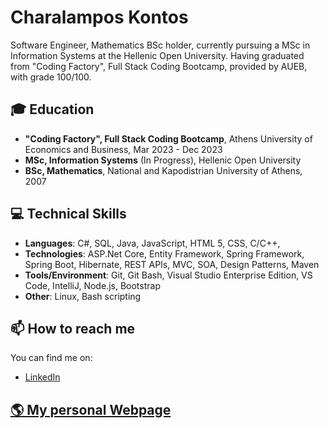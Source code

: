 # Charalampos Kontos
Software Engineer, Mathematics BSc holder, currently pursuing a MSc in Information Systems at the Hellenic Open University. Having graduated from "Coding Factory", Full Stack Coding Bootcamp, provided by AUEB, with grade 100/100.

## 🎓 Education

- **"Coding Factory", Full Stack Coding Bootcamp**, Athens University of Economics and Business, Mar 2023 - Dec 2023
- **MSc, Information Systems** (In Progress), Hellenic Open University
- **BSc, Mathematics**, National and Kapodistrian University of Athens, 2007

## 💻 Technical Skills

- **Languages**: C#, SQL, Java, JavaScript, HTML 5, CSS, C/C++, 
- **Technologies**: ASP.Net Core, Entity Framework, Spring Framework, Spring Boot, Hibernate, REST APIs, MVC, SOA, Design Patterns, Maven
- **Tools/Environment**: Git, Git Bash, Visual Studio Enterprise Edition, VS Code, IntelliJ, Node.js, Bootstrap
- **Other**: Linux, Bash scripting

## 📫 How to reach me

You can find me on:
- [LinkedIn](https://www.linkedin.com/in/xkontos/ "Right click -> Open in new tab")

## [🌎 My personal Webpage](https://ckontos82.github.io/ "Right click -> Open in new tab")
